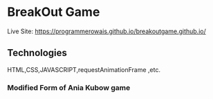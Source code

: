 # BreakOut Game

Live Site: https://programmerowais.github.io/breakoutgame.github.io/

## Technologies

HTML,CSS,JAVASCRIPT,requestAnimationFrame ,etc.

### Modified Form of Ania Kubow game 
